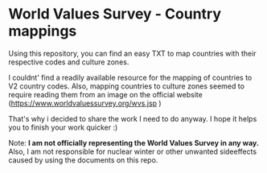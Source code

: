 # World Values Survey - Country mappings
Using this repository, you can find an easy TXT to map countries with their respective codes and culture zones.

I couldnt' find a readily available resource for the mapping of countries to V2 country codes. Also, mapping countries to culture zones seemed to require reading them from an image on the official website (https://www.worldvaluessurvey.org/wvs.jsp )

That's why i decided to share the work I need to do anyway. I hope it helps you to finish your work quicker :)


Note: **I am not officially representing the World Values Survey in any way.** Also, I am not responsible for nuclear winter or other unwanted sideeffects caused by using the documents on this repo.
